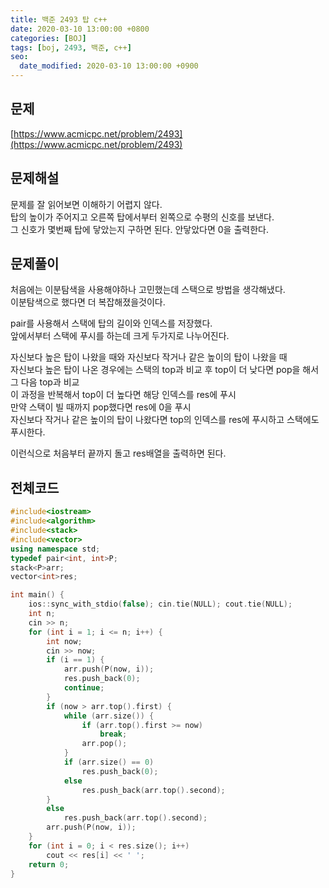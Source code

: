 ```yaml
---
title: 백준 2493 탑 c++
date: 2020-03-10 13:00:00 +0800
categories: [BOJ]
tags: [boj, 2493, 백준, c++]
seo:
  date_modified: 2020-03-10 13:00:00 +0900
---
```


## 문제
[https://www.acmicpc.net/problem/2493](https://www.acmicpc.net/problem/2493)  


## 문제해설
문제를 잘 읽어보면 이해하기 어렵지 않다.  
탑의 높이가 주어지고 오른쪽 탑에서부터 왼쪽으로 수평의 신호를 보낸다.  
그 신호가 몇번째 탑에 닿았는지 구하면 된다.  안닿았다면 0을 출력한다.  

## 문제풀이
처음에는 이분탐색을 사용해야하나 고민했는데 스택으로 방법을 생각해냈다.  
이분탐색으로 했다면 더 복잡해졌을것이다.  

pair를 사용해서 스택에 탑의 길이와 인덱스를 저장했다.  
앞에서부터 스택에 푸시를 하는데 크게 두가지로 나누어진다.  

자신보다 높은 탑이 나왔을 때와 자신보다 작거나 같은 높이의 탑이 나왔을 때  
자신보다 높은 탑이 나온 경우에는 스택의 top과 비교 후 top이 더 낮다면 pop을 해서 그 다음 top과 비교  
이 과정을 반복해서 top이 더 높다면 해당 인덱스를 res에 푸시  
만약 스택이 빌 때까지 pop했다면 res에 0을 푸시  
자신보다 작거나 같은 높이의 탑이 나왔다면 top의 인덱스를 res에 푸시하고 스택에도 푸시한다.

이런식으로 처음부터 끝까지 돌고 res배열을 출력하면 된다.  

## 전체코드
```c++
#include<iostream>
#include<algorithm>
#include<stack>
#include<vector>
using namespace std;
typedef pair<int, int>P;
stack<P>arr;
vector<int>res;

int main() {
    ios::sync_with_stdio(false); cin.tie(NULL); cout.tie(NULL);
    int n;
    cin >> n;
    for (int i = 1; i <= n; i++) {
        int now;
        cin >> now;
        if (i == 1) {
            arr.push(P(now, i));
            res.push_back(0);
            continue;
        }
        if (now > arr.top().first) {
            while (arr.size()) {
                if (arr.top().first >= now)
                    break;
                arr.pop();
            }
            if (arr.size() == 0)
                res.push_back(0);
            else
                res.push_back(arr.top().second);
        }
        else 
            res.push_back(arr.top().second);
        arr.push(P(now, i));
    }
    for (int i = 0; i < res.size(); i++) 
        cout << res[i] << ' ';
    return 0;
}
```